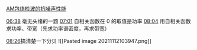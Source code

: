 [AM包络检波的抗噪声性能](file://C:/Users/cheda/Videos/14830409/39/14830409_39_0.mp4)
 
[06:38](file:///C:/Users/cheda/Videos/14830409/39/14830409_39_0.mp4#t=398.039404)
毫无头绪的一题
[07:01](file:///C:/Users/cheda/Videos/14830409/39/14830409_39_0.mp4#t=421.439419)
自相关函数在 0 的取值是功率
[08:04](file:///C:/Users/cheda/Videos/14830409/39/14830409_39_0.mp4#t=484.653782)
用自相关函数求功率、带宽（先求功率谱密度，再求带宽）


[08:26](file:///C:/Users/cheda/Videos/14830409/39/14830409_39_0.mp4#t=506.738795)搞清楚一下分贝
![[Pasted image 20211112103947.png]]
